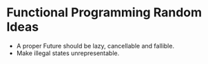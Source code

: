 # Functional Programming Random Ideas

* A proper Future should be lazy, cancellable and fallible.
* Make illegal states unrepresentable.
